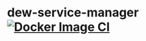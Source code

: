 # dew-service-manager [![Docker Image CI](https://github.com/Dew-bench/dew-service-manager/actions/workflows/docker-image.yml/badge.svg)](https://github.com/Dew-bench/dew-service-manager/actions/workflows/docker-image.yml)
